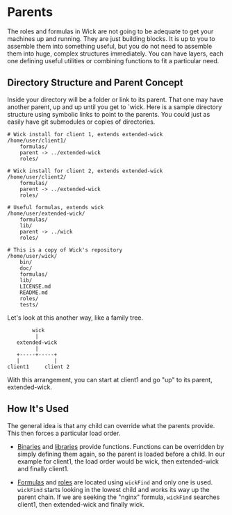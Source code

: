 Parents
=======

The roles and formulas in Wick are not going to be adequate to get your machines up and running.  They are just building blocks.  It is up to you to assemble them into something useful, but you do not need to assemble them into huge, complex structures immediately.  You can have layers, each one defining useful utilities or combining functions to fit a particular need.


Directory Structure and Parent Concept
--------------------------------------

Inside your directory will be a folder or link to its parent.  That one may have another parent, up and up until you get to `wick.  Here is a sample directory structure using symbolic links to point to the parents.  You could just as easily have git submodules or copies of directories.

    # Wick install for client 1, extends extended-wick
    /home/user/client1/
        formulas/
        parent -> ../extended-wick
        roles/

    # Wick install for client 2, extends extended-wick
    /home/user/client2/
        formulas/
        parent -> ../extended-wick
        roles/

    # Useful formulas, extends wick
    /home/user/extended-wick/
        formulas/
        lib/
        parent -> ../wick
        roles/

    # This is a copy of Wick's repository
    /home/user/wick/
        bin/
        doc/
        formulas/
        lib/
        LICENSE.md
        README.md
        roles/
        tests/

Let's look at this another way, like a family tree.

            wick
             |
       extended-wick
             |
       +-----+-----+
       |           |
    client1     client 2

With this arrangement, you can start at client1 and go "up" to its parent, extended-wick.


How It's Used
-------------

The general idea is that any child can override what the parents provide.  This then forces a particular load order.

* [Binaries] and [libraries] provide functions.  Functions can be overridden by simply defining them again, so the parent is loaded before a child.  In our example for client1, the load order would be wick, then extended-wick and finally client1.

* [Formulas] and [roles] are located using `wickFind` and only one is used.  `wickFind` starts looking in the lowest child and works its way up the parent chain.  If we are seeking the "nginx" formula, `wickFind` searches client1, then extended-wick and finally wick.


[Binaries]: ../bin/README.md
[Formulas]: ../formulas/README.md
[Libraries]: ../lib/README.md
[Roles]: ../roles/README.md
